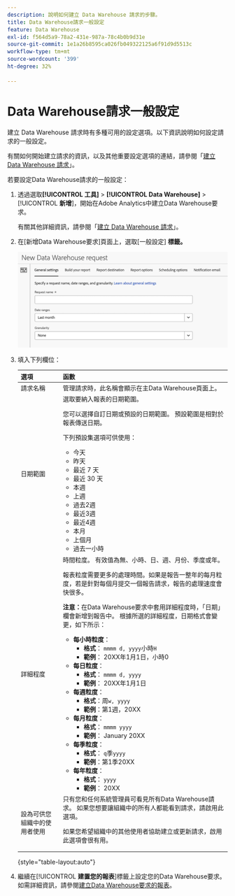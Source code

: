 ```yaml
---
description: 說明如何建立 Data Warehouse 請求的步驟。
title: Data Warehouse請求一般設定
feature: Data Warehouse
exl-id: f564d5a9-78a2-431e-987a-78c4b0b9d31e
source-git-commit: 1e1a26b8595ca026fb049322125a6f91d9d5513c
workflow-type: tm+mt
source-wordcount: '399'
ht-degree: 32%

---
```


# Data Warehouse請求一般設定

建立 Data Warehouse 請求時有多種可用的設定選項。以下資訊說明如何設定請求的一般設定。

有關如何開始建立請求的資訊，以及其他重要設定選項的連結，請參閱「[建立 Data Warehouse 請求](/help/export/data-warehouse/create-request/t-dw-create-request.md)」。

若要設定Data Warehouse請求的一般設定：

1. 透過選取&#x200B;**[!UICONTROL 工具]** > **[!UICONTROL Data Warehouse]** > [!UICONTROL **新增**]，開始在Adobe Analytics中建立Data Warehouse要求。

   有關其他詳細資訊，請參閱「[建立 Data Warehouse 請求](/help/export/data-warehouse/create-request/t-dw-create-request.md)」。

1. 在[新增Data Warehouse要求]頁面上，選取[一般設定] **標籤。**

   ![報告目標標籤](assets/dw-general-settings.png)

1. 填入下列欄位：

   | 選項 | 函數 |
   |---------|----------|
   | 請求名稱 | 管理請求時，此名稱會顯示在主Data Warehouse頁面上。 |
   | 日期範圍 | 選取要納入報表的日期範圍。 <p>您可以選擇自訂日期或預設的日期範圍。 預設範圍是相對於報表傳送日期。</p><p>下列預設集選項可供使用：</p><ul><li>今天</li><li>昨天</li><li>最近 7 天</li><li>最近 30 天</li><li>本週</li><li>上週</li><li>過去2週</li><li>最近3週</li><li>最近4週</li><li>本月</li><li>上個月</li><li>過去一小時</li></ul> |
   | 詳細程度 | 時間粒度。 有效值為無、小時、日、週、月份、季度或年。<p>報表粒度需要更多的處理時間。如果是報告一整年的每月粒度，若是針對每個月提交一個報告請求，報告的處理速度會快很多。</p><p>**注意：**&#x200B;在Data Warehouse要求中套用詳細程度時，「日期」欄會新增到報告中。 根據所選的詳細程度，日期格式會變更，如下所示：</p><ul><li>**每小時粒度**：<ul> <li>**格式**： `mmmm d, yyyy`小時`H`</li><li>**範例**： 20XX年1月1日，小時0 </li></ul><li>**每日粒度**：<ul> <li>**格式**： `mmmm d, yyyy`</li><li>**範例**： 20XX年1月1日</li></ul><li>**每週粒度**：<ul> <li>**格式**：周`w, yyyy`</li><li>**範例**：第1週，20XX </li></ul><li>**每月粒度**：<ul> <li>**格式**： `mmmm yyyy`</li><li>**範例**： January 20XX </li></ul><li>**每季粒度**：<ul> <li>**格式**： `q`季`yyyy`</li><li>**範例**：第1季20XX </li></ul><li>**每年粒度**：<ul> <li>**格式**： `yyyy`</li><li>**範例**： 20XX</li></ul> |
   | 設為可供您組織中的使用者使用 | 只有您和任何系統管理員可看見所有Data Warehouse請求。 如果您想要讓組織中的所有人都能看到請求，請啟用此選項。 <p>如果您希望組織中的其他使用者協助建立或更新請求，啟用此選項會很有用。</p> |

   {style="table-layout:auto"}

1. 繼續在&#x200B;[!UICONTROL **建置您的報表**]&#x200B;標籤上設定您的Data Warehouse要求。 如需詳細資訊，請參閱[建立Data Warehouse要求的報表](/help/export/data-warehouse/create-request/dw-request-build-report.md)。
